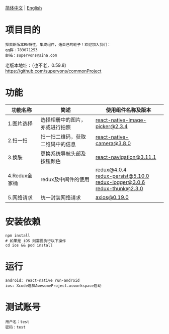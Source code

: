 [简体中文](./README.md) | [English](./README_EN.md)

# 项目目的

    探索新版本RN特性，集成组件，造自己的轮子！欢迎加入我们：
    qq群：783071253
    邮箱：supervons@sina.com

老版本地址：（也不老，0.59.8）https://github.com/supervons/commonProject

# 功能

| 功能名称      | 简述                             | 使用组件名称及版本                                           |
| ------------- | -------------------------------- | ------------------------------------------------------------ |
| 1.图片选择    | 选择相册中的图片，亦或进行拍照   | react-native-image-picker@2.3.4                              |
| 2.扫一扫      | 扫一扫二维码，获取二维码中的信息 | react-native-camera@3.8.0                                    |
| 3.换肤        | 更换系统导航头部及按钮颜色       | react-navigation@3.11.1                                      |
| 4.Redux全家桶 | redux及中间件的使用              | redux@4.0.4<br />redux-persist@5.10.0<br />redux-logger@3.0.6<br />redux-thunk@2.3.0 |
| 5.网络请求    | 统一封装网络请求                 | axios@0.19.0                                                 |


# 安装依赖

    npm install
    # 如果是 iOS 则需要执行以下操作
    cd ios && pod install 

# 运行

    android: react-native run-android
    ios: Xcode选择AwesomeProject.xcworkspace启动

# 测试账号

    用户名：test
    密码：test
